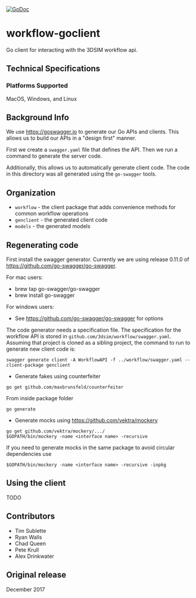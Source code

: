 [![GoDoc](https://godoc.org/github.com/3DSIM/workflow-goclient?status.svg)](https://godoc.org/github.com/3DSIM/workflow-goclient)

# workflow-goclient
Go client for interacting with the 3DSIM workflow api.

## Technical Specifications

### Platforms Supported
MacOS, Windows, and Linux

## Background Info
We use https://goswagger.io to generate our Go APIs and clients.  This allows
us to build our APIs in a "design first" manner.

First we create a `swagger.yaml` file that defines the API.  Then we run a command
to generate the server code.

Additionally, this allows us to automatically generate client code.  The code in this
directory was all generated using the `go-swagger` tools.


## Organization
* `workflow` - the client package that adds convenience methods for common workflow operations
* `genclient` - the generated client code
* `models` - the generated models

## Regenerating code
First install the swagger generator.  Currently we are using release 0.11.0 of https://github.com/go-swagger/go-swagger.

For mac users:
* brew tap go-swagger/go-swagger
* brew install go-swagger

For windows users:
* See https://github.com/go-swagger/go-swagger for options

The code generator needs a specification file.  The specification for the workflow API is stored in `github.com/3dsim/workflow/swagger.yaml`.  Assuming that project
is cloned as a sibling project, the command to run to generate new client code is:
```
swagger generate client -A WorkflowAPI -f ../workflow/swagger.yaml --client-package genclient
```

* Generate fakes using counterfeiter
```
go get github.com/maxbrunsfeld/counterfeiter
```
From inside package folder
```
go generate
```

* Generate mocks using https://github.com/vektra/mockery

```
go get github.com/vektra/mockery/.../
$GOPATH/bin/mockery -name <interface name> -recursive
```

If you need to generate mocks in the same package to avoid circular dependencies use
```
$GOPATH/bin/mockery -name <interface name> -recursive -inpkg
```

## Using the client
TODO

## Contributors
* Tim Sublette
* Ryan Walls
* Chad Queen
* Pete Krull
* Alex Drinkwater

## Original release
December 2017